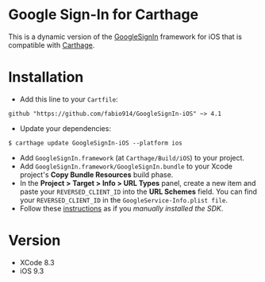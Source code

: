 # Google Sign-In for Carthage

This is a dynamic version of the [GoogleSignIn](https://developers.google.com/identity/sign-in/ios/sdk/) framework for iOS that is compatible with [Carthage](https://github.com/Carthage/Carthage).

# Installation

- Add this line to your `Cartfile`:
```
github "https://github.com/fabio914/GoogleSignIn-iOS" ~> 4.1
```
 - Update your dependencies:
```
$ carthage update GoogleSignIn-iOS --platform ios
```
 - Add `GoogleSignIn.framework` (at `Carthage/Build/iOS`) to your project.
 - Add `GoogleSignIn.framework/GoogleSignIn.bundle` to your Xcode project's **Copy Bundle Resources** build phase.
 - In the **Project > Target > Info > URL Types** panel, create a new item and paste your `REVERSED_CLIENT_ID` into the **URL Schemes** field. You can find your `REVERSED_CLIENT_ID` in the `GoogleService-Info.plist file`.
 - Follow these [instructions](https://developers.google.com/identity/sign-in/ios/sign-in?ver=swift) as if you *manually installed the SDK*.

# Version

 - XCode 8.3
 - iOS 9.3
